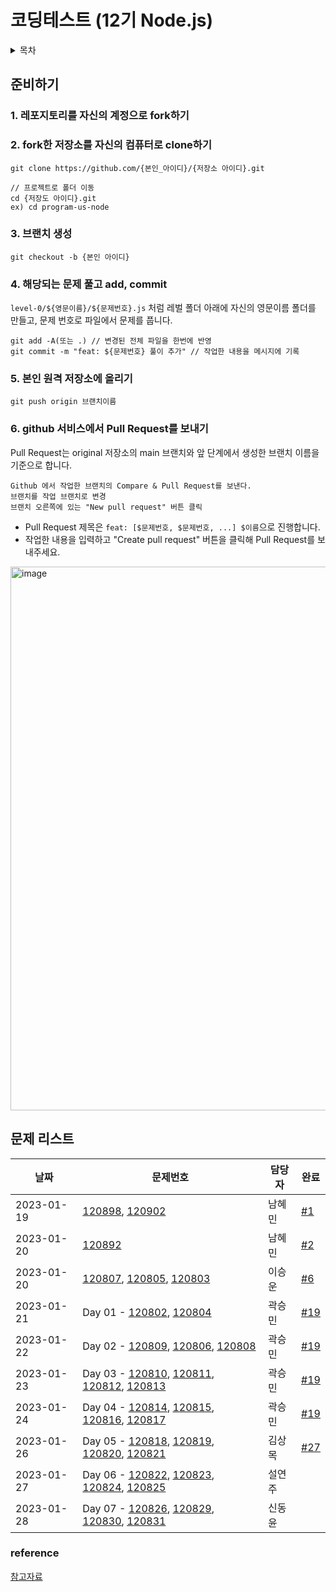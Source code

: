 # 코딩테스트 (12기 Node.js)


<details>
<summary>목차</summary>
<div markdown="1">
<ul>
  <li><a href="https://github.com/99-12-node/program-us-node#%EC%A4%80%EB%B9%84%ED%95%98%EA%B8%B0">준비하기</a></li>
  <li><a href="https://github.com/99-12-node/program-us-node#%EB%AC%B8%EC%A0%9C-%EB%A6%AC%EC%8A%A4%ED%8A%B8">문제 리스트</a></li>
  <li><a href="https://github.com/99-12-node/program-us-node#reference">reference</a></li>
</ul>
</div>
</details>


## 준비하기

### 1. 레포지토리를 자신의 계정으로 fork하기

### 2. fork한 저장소를 자신의 컴퓨터로 clone하기
```
git clone https://github.com/{본인_아이디}/{저장소 아이디}.git

// 프로젝트로 폴더 이동
cd {저장도 아이디}.git 
ex) cd program-us-node
```

### 3. 브랜치 생성
```
git checkout -b {본인 아이디}
```

### 4. 해당되는 문제 풀고 add, commit
`level-0/${영문이름}/${문제번호}.js` 처럼 레벌 폴더 아래에 자신의 영문이름 폴더를 만들고, 문제 번호로 파일에서 문제를 풉니다.
```git status // 변경된 파일 확인
git add -A(또는 .) // 변경된 전체 파일을 한번에 반영
git commit -m "feat: ${문제번호} 풀이 추가" // 작업한 내용을 메시지에 기록
```
### 5. 본인 원격 저장소에 올리기
```
git push origin 브랜치이름
```
### 6. github 서비스에서 Pull Request를 보내기
Pull Request는 original 저장소의 main 브랜치와 앞 단계에서 생성한 브랜치 이름을 기준으로 합니다.
```
Github 에서 작업한 브랜치의 Compare & Pull Request를 보낸다.
브랜치를 작업 브랜치로 변경
브랜치 오른쪽에 있는 "New pull request" 버튼 클릭
```
- Pull Request 제목은 `feat: [$문제번호, $문제번호, ...] $이름`으로 진행합니다.
- 작업한 내용을 입력하고 "Create pull request" 버튼을 클릭해 Pull Request를 보내주세요.
<img width="870" alt="image" src="https://user-images.githubusercontent.com/35288895/213533928-8afdc6e8-f9bd-49db-9bb4-fc33de82d54f.png">


## 문제 리스트

| 날짜 | 문제번호 | 담당자 | 완료 | 
| --- | --- |  --- | --- | 
| 2023-01-19  | [120898](https://school.programmers.co.kr/learn/courses/30/lessons/120898), [120902](https://school.programmers.co.kr/learn/courses/30/lessons/120902) | 남혜민 | [#1](https://github.com/99-12-node/program-us-node/pull/1) | 
| 2023-01-20  | [120892](https://school.programmers.co.kr/learn/courses/30/lessons/120892) | 남혜민 | [#2](https://github.com/99-12-node/program-us-node/pull/2)  | 
| 2023-01-20  | [120807](https://school.programmers.co.kr/learn/courses/30/lessons/120807), [120805](https://school.programmers.co.kr/learn/courses/30/lessons/120805), [120803](https://school.programmers.co.kr/learn/courses/30/lessons/120803) | 이승운 | [#6](https://github.com/99-12-node/program-us-node/pull/6) |
| 2023-01-21  | Day 01 - [120802](https://school.programmers.co.kr/learn/courses/30/lessons/120802), [120804](https://school.programmers.co.kr/learn/courses/30/lessons/120804) | 곽승민 | [#19](https://github.com/99-12-node/program-us-node/pull/19) |
| 2023-01-22  | Day 02 - [120809](https://school.programmers.co.kr/learn/courses/30/lessons/120809), [120806](https://school.programmers.co.kr/learn/courses/30/lessons/120806), [120808](https://school.programmers.co.kr/learn/courses/30/lessons/120808) | 곽승민 | [#19](https://github.com/99-12-node/program-us-node/pull/19) |
| 2023-01-23  | Day 03 - [120810](https://school.programmers.co.kr/learn/courses/30/lessons/120810), [120811](https://school.programmers.co.kr/learn/courses/30/lessons/120811), [120812](https://school.programmers.co.kr/learn/courses/30/lessons/120812), [120813](https://school.programmers.co.kr/learn/courses/30/lessons/120813)  | 곽승민 | [#19](https://github.com/99-12-node/program-us-node/pull/19) |
| 2023-01-24  | Day 04 - [120814](https://school.programmers.co.kr/learn/courses/30/lessons/120814), [120815](https://school.programmers.co.kr/learn/courses/30/lessons/120815), [120816](https://school.programmers.co.kr/learn/courses/30/lessons/120816), [120817](https://school.programmers.co.kr/learn/courses/30/lessons/120817)| 곽승민 |[#19](https://github.com/99-12-node/program-us-node/pull/19)  |
| 2023-01-26  | Day 05 - [120818](https://school.programmers.co.kr/learn/courses/30/lessons/120818), [120819](https://school.programmers.co.kr/learn/courses/30/lessons/120819), [120820](https://school.programmers.co.kr/learn/courses/30/lessons/120820), [120821](https://school.programmers.co.kr/learn/courses/30/lessons/120821)| 김상목 |[#27](https://github.com/99-12-node/program-us-node/pull/27)  |
| 2023-01-27  | Day 06 - [120822](https://school.programmers.co.kr/learn/courses/30/lessons/120822), [120823](https://school.programmers.co.kr/learn/courses/30/lessons/120823), [120824](https://school.programmers.co.kr/learn/courses/30/lessons/120824), [120825](https://school.programmers.co.kr/learn/courses/30/lessons/120825)| 설연주 |  |
| 2023-01-28  | Day 07 - [120826](https://school.programmers.co.kr/learn/courses/30/lessons/120826), [120829](https://school.programmers.co.kr/learn/courses/30/lessons/120829), [120830](https://school.programmers.co.kr/learn/courses/30/lessons/120830), [120831](https://school.programmers.co.kr/learn/courses/30/lessons/120831)| 신동윤 |  |



### reference
[참고자료](https://github.com/woowacourse/woowacourse-docs/tree/main/precourse)
